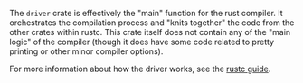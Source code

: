 The `driver` crate is effectively the "main" function for the rust
compiler.  It orchestrates the compilation process and "knits together"
the code from the other crates within rustc. This crate itself does
not contain any of the "main logic" of the compiler (though it does
have some code related to pretty printing or other minor compiler
options).

For more information about how the driver works, see the [rustc guide].

[rustc guide]: https://rust-lang-nursery.github.io/rustc-guide/rustc-driver.html
